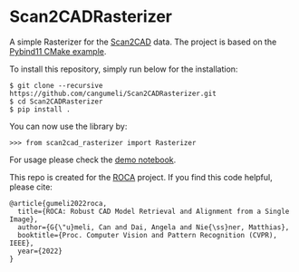 # Scan2CADRasterizer

A simple Rasterizer for the [Scan2CAD](www.Scan2CAD.org) data. The project is based on the [Pybind11 CMake example](https://github.com/pybind/cmake_example).

To install this repository, simply run below for the installation:
```
$ git clone --recursive https://github.com/cangumeli/Scan2CADRasterizer.git
$ cd Scan2CADRasterizer
$ pip install .
```
You can now use the library by:
```
>>> from scan2cad_rasterizer import Rasterizer
```

For usage please check the [demo notebook](/tests/demo.ipynb).

This repo is created for the [ROCA](https://niessnerlab.org/projects/guemeli2021roca.html) project. If you find this code helpful, please cite:
```
@article{gumeli2022roca,
  title={ROCA: Robust CAD Model Retrieval and Alignment from a Single Image},
  author={G{\"u}meli, Can and Dai, Angela and Nie{\ss}ner, Matthias},
  booktitle={Proc. Computer Vision and Pattern Recognition (CVPR), IEEE},
  year={2022}
}
```
